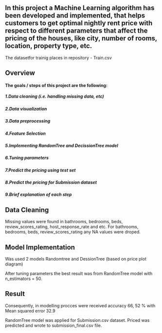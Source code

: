 ## In this project a Machine Learning algorithm has been developed and implemented, that helps customers to get optimal nightly rent price with respect to different parameters that affect the pricing of the houses, like city, number of rooms, location, property type, etc.

The datasetfor trainig  places in repository -  Train.csv

## Overview

#### The goals / steps of this project are the following:

##### 1.Data cleaning (i.e. handling missing data, etc)
##### 2.Data visualization
##### 3.Data preprocessing
##### 4.Feature Selection
##### 5.Implementing RandomTree and DecissionTree model 
##### 6.Tuning parameters 
##### 7.Predict the pricing using test set
##### 8.Predict the pricing for Submission dataset
##### 9.Brief explanation of each step

## Data Cleaning

Missing values were found in bathrooms, bedrooms, beds, review_scores_rating, host_response_rate and etc.
For bathrooms, bedrooms, beds, review_scores_rating  any NA values were droped.

## Model Implementation

Was used 2 models Randomtree and DessionTree (based on price plot diagram)

After tuning parameters the best result was from RandomTree model with n_estimators = 50.

## Result
Сonsequently, in modelling procces were received accuracy 66, 52 % with Mean squared error 32.9

RandomTree model was applied for Submission.csv dataset. Priced was predicted and wrote to submission_final.csv file.
